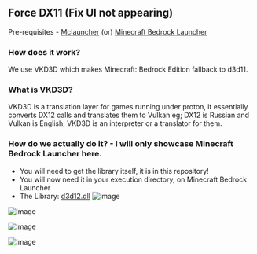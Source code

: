 ## Force DX11 (Fix UI not appearing)

Pre-requisites - [Mclauncher](https://github.com/MCMrARM/mc-w10-version-launcher/releases/tag/0.4.0) (or) [Minecraft Bedrock Launcher](https://bedrocklauncher.github.io/)
### How does it work?

We use VKD3D which makes Minecraft: Bedrock Edition fallback to d3d11.
### What is VKD3D?

VKD3D is a translation layer for games running under proton, it essentially converts DX12 calls and translates them to Vulkan eg; DX12 is Russian and Vulkan is English, VKD3D is an interpreter or a translator for them.

### How do we actually do it? - I will only showcase Minecraft Bedrock Launcher here.

* You will need to get the library itself, it is in this repository!
* You will now need it in your execution directory, on Minecraft Bedrock Launcher
* The Library: [d3d12.dll](https://raw.githubusercontent.com/Hzqkii/DX11-Bedrock-Guide/main/d3d12.dll)
![image](https://github.com/Hzqkii/DX11-Bedrock-Guide/assets/128440086/a2e32e2e-8df1-46cd-9644-f7319e972e60)

![image](https://github.com/Hzqkii/DX11-Bedrock-Guide/assets/128440086/3f0236a1-d816-48e9-90f8-0664276185a1)

![image](https://github.com/Hzqkii/DX11-Bedrock-Guide/assets/128440086/6d19e32a-ad76-4bad-ae9e-f769c711105b)

![image](https://github.com/Hzqkii/DX11-Bedrock-Guide/assets/128440086/cd556851-76ce-4965-9a67-4899cf1c9cc0)
